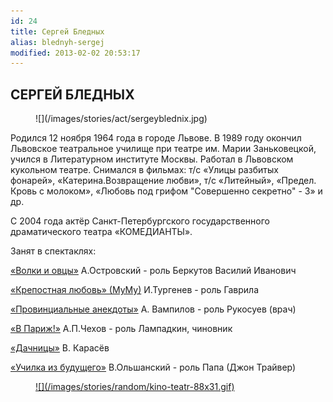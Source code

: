 ```yaml
---
id: 24
title: Сергей Бледных
alias: blednyh-sergej
modified: 2013-02-02 20:53:17
---
```


## СЕРГЕЙ БЛЕДНЫХ

<figure>
![](/images/stories/act/sergeyblednix.jpg)
</figure>

Родился 12 ноября 1964 года в городе Львове. В 1989 году окончил Львовское театральное училище при театре им. Марии Заньковецкой, учился в Литературном институте Москвы. Работал в Львовском кукольном театре. Снимался в фильмах: т/с «Улицы разбитых фонарей», «Катерина.Возвращение любви», т/с «Литейный», «Предел. Кровь с молоком», «Любовь под грифом "Совершенно секретно" - 3» и др.

С 2004 года актёр Санкт-Петербургского государственного драматического театра «КОМЕДИАНТЫ».

Занят в спектаклях:

[«Волки и овцы»](42-volki-i-ovci.html) А.Островский - роль Беркутов Василий Иванович

[«Крепостная любовь» (МуМу)](46-mumu.html) И.Тургенев - роль Гаврила

[«Провинциальные анекдоты»](71-anekdoti.html) А. Вампилов - роль Рукосуев (врач)

[«В Париж!»](41-v-paris.html) А.П.Чехов - роль Лампадкин, чиновник

[«Дачницы»](43-dachnici.html) В. Карасёв

[«Училка из будущего»](90-ychilka.html) В.Ольшанский - роль Папа (Джон Трайвер)

<figure><a href="http://www.kino-teatr.ru/kino/acter/m/ros/47510/bio/">
![](/images/stories/random/kino-teatr-88x31.gif)
</a></figure>

